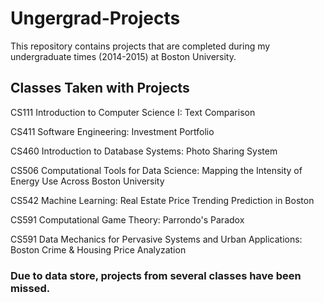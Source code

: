 # Ungergrad-Projects
This repository contains projects that are completed during my undergraduate times (2014-2015) at Boston University.

## Classes Taken with Projects
CS111 Introduction to Computer Science I: Text Comparison


CS411 Software Engineering: Investment Portfolio


CS460 Introduction to Database Systems: Photo Sharing System


CS506 Computational Tools for Data Science: Mapping the Intensity of Energy Use Across Boston University


CS542 Machine Learning: Real Estate Price Trending Prediction in Boston


CS591 Computational Game Theory: Parrondo's Paradox


CS591 Data Mechanics for Pervasive Systems and Urban Applications: Boston Crime & Housing Price Analyzation


### Due to data store, projects from several classes have been missed.
